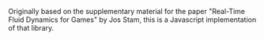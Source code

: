 Originally based on the supplementary material for the paper "Real-Time Fluid Dynamics for Games" by Jos Stam, this is a Javascript implementation of that library.

